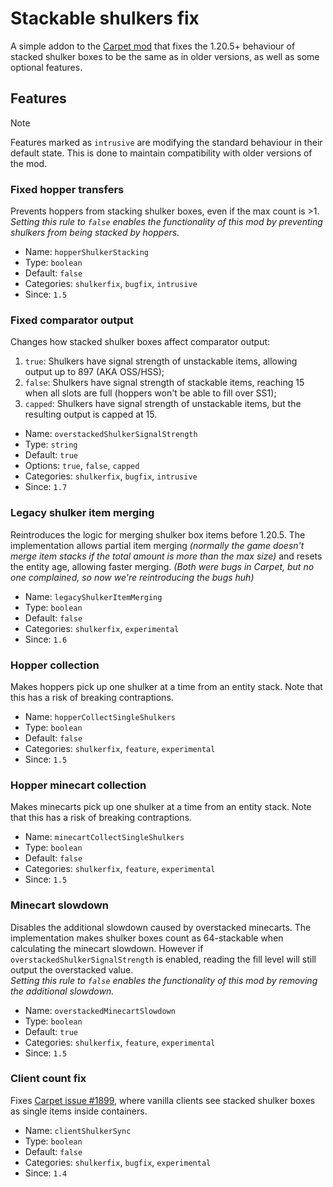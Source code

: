 # Stackable shulkers fix
A simple addon to the [Carpet mod](https://www.curseforge.com/minecraft/mc-mods/carpet) that fixes the 1.20.5+ behaviour of stacked shulker boxes to be the same as in older versions, as well as some optional features.

## Features
> [!NOTE]  
Features marked as `intrusive` are modifying the standard behaviour in their default state. This is done to maintain compatibility with older versions of the mod.

### Fixed hopper transfers
Prevents hoppers from stacking shulker boxes, even if the max count is >1.  
*Setting this rule to `false` enables the functionality of this mod by preventing shulkers from being stacked by hoppers.*

- Name: `hopperShulkerStacking`
- Type: `boolean`
- Default: `false`
- Categories: `shulkerfix`, `bugfix`, `intrusive`
- Since: `1.5`

### Fixed comparator output
Changes how stacked shulker boxes affect comparator output:
1. `true`: Shulkers have signal strength of unstackable items, allowing output up to 897 (AKA OSS/HSS);
2. `false`: Shulkers have signal strength of stackable items, reaching 15 when all slots are full (hoppers won't be able to fill over SS1);
3. `capped`: Shulkers have signal strength of unstackable items, but the resulting output is capped at 15.

- Name: `overstackedShulkerSignalStrength`
- Type: `string`
- Default: `true`
- Options: `true`, `false`, `capped`
- Categories: `shulkerfix`, `bugfix`, `intrusive`
- Since: `1.7`

### Legacy shulker item merging
Reintroduces the logic for merging shulker box items before 1.20.5.
The implementation allows partial item merging
*(normally the game doesn't merge item stacks if the total amount is more than the max size)*
and resets the entity age, allowing faster merging.
*(Both were bugs in Carpet, but no one complained, so now we're reintroducing the bugs huh)*

- Name: `legacyShulkerItemMerging`
- Type: `boolean`
- Default: `false`
- Categories: `shulkerfix`, `experimental`
- Since: `1.6`

### Hopper collection
Makes hoppers pick up one shulker at a time from an entity stack.
Note that this has a risk of breaking contraptions.

- Name: `hopperCollectSingleShulkers`
- Type: `boolean`
- Default: `false`
- Categories: `shulkerfix`, `feature`, `experimental`
- Since: `1.5`

### Hopper minecart collection
Makes minecarts pick up one shulker at a time from an entity stack.
Note that this has a risk of breaking contraptions.

- Name: `minecartCollectSingleShulkers`
- Type: `boolean`
- Default: `false`
- Categories: `shulkerfix`, `feature`, `experimental`
- Since: `1.5`

### Minecart slowdown
Disables the additional slowdown caused by overstacked minecarts.
The implementation makes shulker boxes count as 64-stackable when calculating the minecart slowdown. However if `overstackedShulkerSignalStrength` is enabled, reading the fill level will still output the overstacked value.  
*Setting this rule to `false` enables the functionality of this mod by removing the additional slowdown.*

- Name: `overstackedMinecartSlowdown`
- Type: `boolean`
- Default: `true`
- Categories: `shulkerfix`, `feature`, `experimental`
- Since: `1.5`

### Client count fix
Fixes [Carpet issue #1899](https://github.com/gnembon/fabric-carpet/issues/1899),
where vanilla clients see stacked shulker boxes as single items inside containers.
- Name: `clientShulkerSync`
- Type: `boolean`
- Default: `false`
- Categories: `shulkerfix`, `bugfix`, `experimental`
- Since: `1.4`


